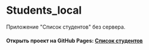 # Students_local
Приложение "Список студентов" без сервера.

#### Открыть проект на GitHub Pages: [Список студентов](https://gresln.github.io/Students_local/)
